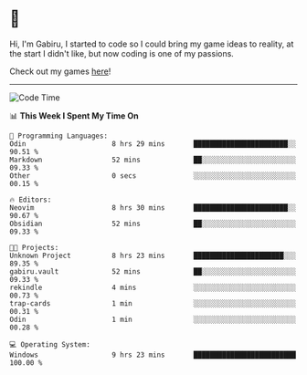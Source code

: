# 🐀

Hi, I'm Gabiru, I started to code so I could bring my game ideas to reality, at the start I didn't like, but now coding is one of my passions.

Check out my games [here](https://gabiru.art/projetos/)!

---

<!--START_SECTION:waka-->
![Code Time](http://img.shields.io/badge/Code%20Time-582%20hrs%2030%20mins-blue)

📊 **This Week I Spent My Time On** 

```text
💬 Programming Languages: 
Odin                     8 hrs 29 mins       ███████████████████████░░   90.51 % 
Markdown                 52 mins             ██░░░░░░░░░░░░░░░░░░░░░░░   09.33 % 
Other                    0 secs              ░░░░░░░░░░░░░░░░░░░░░░░░░   00.15 % 

🔥 Editors: 
Neovim                   8 hrs 30 mins       ███████████████████████░░   90.67 % 
Obsidian                 52 mins             ██░░░░░░░░░░░░░░░░░░░░░░░   09.33 % 

🐱‍💻 Projects: 
Unknown Project          8 hrs 23 mins       ██████████████████████░░░   89.35 % 
gabiru.vault             52 mins             ██░░░░░░░░░░░░░░░░░░░░░░░   09.33 % 
rekindle                 4 mins              ░░░░░░░░░░░░░░░░░░░░░░░░░   00.73 % 
trap-cards               1 min               ░░░░░░░░░░░░░░░░░░░░░░░░░   00.31 % 
Odin                     1 min               ░░░░░░░░░░░░░░░░░░░░░░░░░   00.28 % 

💻 Operating System: 
Windows                  9 hrs 23 mins       █████████████████████████   100.00 % 
```


<!--END_SECTION:waka-->
